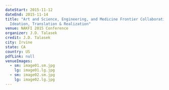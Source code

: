 ```yaml
---
dateStart: 2015-11-12
dateEnd: 2015-11-14
title: "Art and Science, Engineering, and Medicine Frontier Collaborations:
  Ideation, Translation & Realization"
venue: NAKFI 2015 Conference
organizer: J.D. Talasek
credit: J.D. Talasek
city: Irvine
state: CA
country: US
pdfLink: null
venueImages:
  - sm: image01.sm.jpg
    lg: image01.lg.jpg
  - sm: image02.sm.jpg
    lg: image02.lg.jpg
---
```

